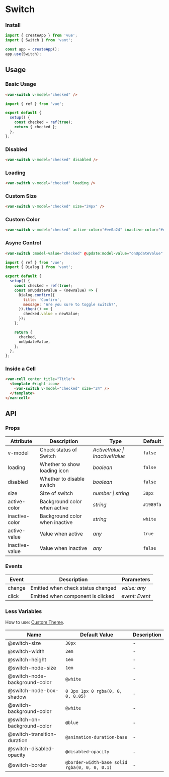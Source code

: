 # Switch

### Install

```js
import { createApp } from 'vue';
import { Switch } from 'vant';

const app = createApp();
app.use(Switch);
```

## Usage

### Basic Usage

```html
<van-switch v-model="checked" />
```

```js
import { ref } from 'vue';

export default {
  setup() {
    const checked = ref(true);
    return { checked };
  },
};
```

### Disabled

```html
<van-switch v-model="checked" disabled />
```

### Loading

```html
<van-switch v-model="checked" loading />
```

### Custom Size

```html
<van-switch v-model="checked" size="24px" />
```

### Custom Color

```html
<van-switch v-model="checked" active-color="#ee0a24" inactive-color="#dcdee0" />
```

### Async Control

```html
<van-switch :model-value="checked" @update:model-value="onUpdateValue" />
```

```js
import { ref } from 'vue';
import { Dialog } from 'vant';

export default {
  setup() {
    const checked = ref(true);
    const onUpdateValue = (newValue) => {
      Dialog.confirm({
        title: 'Confirm',
        message: 'Are you sure to toggle switch?',
      }).then(() => {
        checked.value = newValue;
      });
    };

    return {
      checked,
      onUpdateValue,
    };
  },
};
```

### Inside a Cell

```html
<van-cell center title="Title">
  <template #right-icon>
    <van-switch v-model="checked" size="24" />
  </template>
</van-cell>
```

## API

### Props

| Attribute      | Description                    | Type                           | Default   |
|----------------|--------------------------------|--------------------------------|-----------|
| v-model        | Check status of Switch         | _ActiveValue \| InactiveValue_ | `false`   |
| loading        | Whether to show loading icon   | _boolean_                      | `false`   |
| disabled       | Whether to disable switch      | _boolean_                      | `false`   |
| size           | Size of switch                 | _number \| string_             | `30px`    |
| active-color   | Background color when active   | _string_                       | `#1989fa` |
| inactive-color | Background color when inactive | _string_                       | `white`   |
| active-value   | Value when active              | _any_                          | `true`    |
| inactive-value | Value when inactive            | _any_                          | `false`   |

### Events

| Event  | Description                       | Parameters     |
|--------|-----------------------------------|----------------|
| change | Emitted when check status changed | _value: any_   |
| click  | Emitted when component is clicked | _event: Event_ |

### Less Variables

How to use: [Custom Theme](#/en-US/theme).

| Name                          | Default Value                                 | Description |
|-------------------------------|-----------------------------------------------|-------------|
| @switch-size                  | `30px`                                        | -           |
| @switch-width                 | `2em`                                         | -           |
| @switch-height                | `1em`                                         | -           |
| @switch-node-size             | `1em`                                         | -           |
| @switch-node-background-color | `@white`                                      | -           |
| @switch-node-box-shadow       | `0 3px 1px 0 rgba(0, 0, 0, 0.05)`             | -           |
| @switch-background-color      | `@white`                                      | -           |
| @switch-on-background-color   | `@blue`                                       | -           |
| @switch-transition-duration   | `@animation-duration-base`                    | -           |
| @switch-disabled-opacity      | `@disabled-opacity`                           | -           |
| @switch-border                | `@border-width-base solid rgba(0, 0, 0, 0.1)` | -           |
